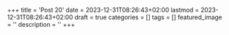 +++
title = 'Post 20'
date = 2023-12-31T08:26:43+02:00
lastmod = 2023-12-31T08:26:43+02:00
draft = true
categories = []
tags = []
featured_image = ''
description = ''
+++
